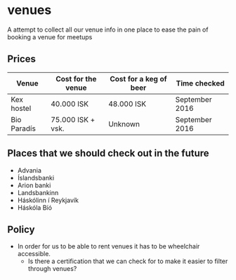 # venues

A attempt to collect all our venue info in one place to ease the pain of booking a venue for meetups

## Prices

| Venue       | Cost for the venue | Cost for a keg of beer | Time checked   |
|-------------|--------------------|------------------------|----------------|
| Kex hostel  | 40.000 ISK         | 48.000 ISK             | September 2016 |
| Bio Paradís | 75.000 ISK + vsk.  | Unknown                | September 2016 |

## Places that we should check out in the future

- Advania
- Íslandsbanki
- Arion banki
- Landsbankinn
- Háskólinn í Reykjavík
- Háskóla Bíó

## Policy

- In order for us to be able to rent venues it has to be wheelchair accessible.
  - Is there a certification that we can check for to make it easier to filter through venues?
